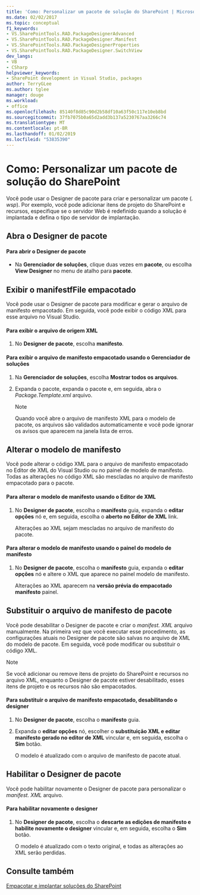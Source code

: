 ```yaml
---
title: 'Como: Personalizar um pacote de solução do SharePoint | Microsoft Docs'
ms.date: 02/02/2017
ms.topic: conceptual
f1_keywords:
- VS.SharePointTools.RAD.PackageDesignerAdvanced
- VS.SharePointTools.RAD.PackageDesigner.Manifest
- VS.SharePointTools.RAD.PackageDesignerProperties
- VS.SharePointTools.RAD.PackageDesigner.SwitchView
dev_langs:
- VB
- CSharp
helpviewer_keywords:
- SharePoint development in Visual Studio, packages
author: TerryGLee
ms.author: tglee
manager: douge
ms.workload:
- office
ms.openlocfilehash: 85140f8d85c90d2b58df10a63f50c117e10eb8bd
ms.sourcegitcommit: 37fb7075b0a65d2add3b137a5230767aa3266c74
ms.translationtype: MT
ms.contentlocale: pt-BR
ms.lasthandoff: 01/02/2019
ms.locfileid: "53835390"
---
```

# <a name="how-to-customize-a-sharepoint-solution-package"></a>Como: Personalizar um pacote de solução do SharePoint
  Você pode usar o Designer de pacote para criar e personalizar um pacote (*. wsp*). Por exemplo, você pode adicionar itens de projeto do SharePoint e recursos, especifique se o servidor Web é redefinido quando a solução é implantada e defina o tipo de servidor de implantação.  
  
## <a name="open-the-package-designer"></a>Abra o Designer de pacote  
  
#### <a name="to-open-the-package-designer"></a>Para abrir o Designer de pacote
  
-   Na **Gerenciador de soluções**, clique duas vezes em **pacote**, ou escolha **View Designer** no menu de atalho para **pacote**.  
  
## <a name="view-the-packaged-manifestffile"></a>Exibir o manifestfFile empacotado  
 Você pode usar o Designer de pacote para modificar e gerar o arquivo de manifesto empacotado. Em seguida, você pode exibir o código XML para esse arquivo no Visual Studio.  
  
#### <a name="to-view-the-xml-source-file"></a>Para exibir o arquivo de origem XML  
  
1.  No **Designer de pacote**, escolha **manifesto**.  
  
#### <a name="to-view-the-packaged-manifest-file-by-using-solution-explorer"></a>Para exibir o arquivo de manifesto empacotado usando o Gerenciador de soluções  
  
1.  Na **Gerenciador de soluções**, escolha **Mostrar todos os arquivos**.  
  
2.  Expanda o pacote, expanda o pacote e, em seguida, abra o *Package.Template.xml* arquivo.  
  
    > [!NOTE]  
    >  Quando você abre o arquivo de manifesto XML para o modelo de pacote, os arquivos são validados automaticamente e você pode ignorar os avisos que aparecem na janela lista de erros.  
  
## <a name="change-the-manifest-template"></a>Alterar o modelo de manifesto  
 Você pode alterar o código XML para o arquivo de manifesto empacotado no Editor de XML do Visual Studio ou no painel de modelo de manifesto. Todas as alterações no código XML são mescladas no arquivo de manifesto empacotado para o pacote.  
  
#### <a name="to-change-the-manifest-template-by-using-the-xml-editor"></a>Para alterar o modelo de manifesto usando o Editor de XML  
  
1.  No **Designer de pacote**, escolha o **manifesto** guia, expanda o **editar opções** nó e, em seguida, escolha o **aberto no Editor de XML** link.  
  
     Alterações ao XML sejam mescladas no arquivo de manifesto do pacote.  
  
#### <a name="to-change-the-manifest-template-by-using-the-manifest-template-pane"></a>Para alterar o modelo de manifesto usando o painel do modelo de manifesto  
  
1.  No **Designer de pacote**, escolha o **manifesto** guia, expanda o **editar opções** nó e altere o XML que aparece no painel modelo de manifesto.  
  
     Alterações ao XML aparecem na **versão prévia do empacotado manifesto** painel.  
  
## <a name="overwrite-the-packaged-manifest-file"></a>Substituir o arquivo de manifesto de pacote  
 Você pode desabilitar o Designer de pacote e criar o *manifest. XML* arquivo manualmente. Na primeira vez que você executar esse procedimento, as configurações atuais no Designer de pacote são salvas no arquivo de XML do modelo de pacote. Em seguida, você pode modificar ou substituir o código XML.  
  
> [!NOTE]  
>  Se você adicionar ou remove itens de projeto do SharePoint e recursos no arquivo XML, enquanto o Designer de pacote estiver desabilitado, esses itens de projeto e os recursos não são empacotados.  
  
#### <a name="to-overwrite-packaged-manifest-file-by-disabling-the-designer"></a>Para substituir o arquivo de manifesto empacotado, desabilitando o designer  
  
1.  No **Designer de pacote**, escolha o **manifesto** guia.  
  
2.  Expanda o **editar opções** nó, escolher o **substituição XML e editar manifesto gerado no editor de XML** vincular e, em seguida, escolha o **Sim** botão.  
  
     O modelo é atualizado com o arquivo de manifesto de pacote atual.  
  
## <a name="enable-the-package-designer"></a>Habilitar o Designer de pacote  
 Você pode habilitar novamente o Designer de pacote para personalizar o *manifest. XML* arquivo.  
  
#### <a name="to-re-enable-the-designer"></a>Para habilitar novamente o designer  
  
1.  No **Designer de pacote**, escolha o **descarte as edições de manifesto e habilite novamente o designer** vincular e, em seguida, escolha o **Sim** botão.  
  
     O modelo é atualizado com o texto original, e todas as alterações ao XML serão perdidas.  
  
## <a name="see-also"></a>Consulte também
 [Empacotar e implantar soluções do SharePoint](../sharepoint/packaging-and-deploying-sharepoint-solutions.md)  
